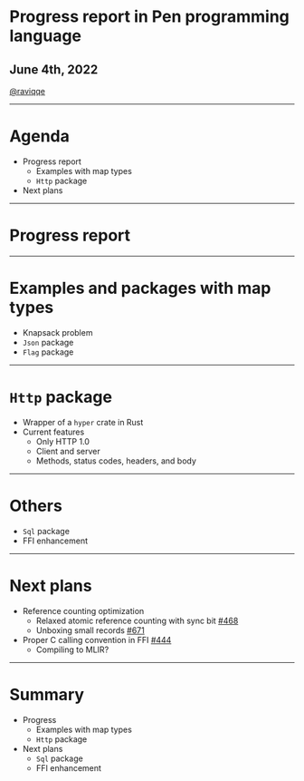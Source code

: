# Progress report in Pen programming language

## June 4th, 2022

[@raviqqe](https://github.com/raviqqe)

---

# Agenda

- Progress report
  - Examples with map types
  - `Http` package
- Next plans

---

# Progress report

---

# Examples and packages with map types

- Knapsack problem
- `Json` package
- `Flag` package

---

# `Http` package

- Wrapper of a `hyper` crate in Rust
- Current features
  - Only HTTP 1.0
  - Client and server
  - Methods, status codes, headers, and body

---

# Others

- `Sql` package
- FFI enhancement

---

# Next plans

- Reference counting optimization
  - Relaxed atomic reference counting with sync bit [#468](https://github.com/pen-lang/pen/issues/468)
  - Unboxing small records [#671](https://github.com/pen-lang/pen/issues/671)
- Proper C calling convention in FFI [#444](https://github.com/pen-lang/pen/issues/444)
  - Compiling to MLIR?

---

# Summary

- Progress
  - Examples with map types
  - `Http` package
- Next plans
  - `Sql` package
  - FFI enhancement
